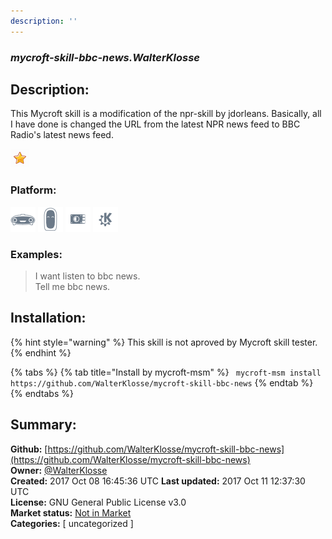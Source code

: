 ```yaml
---
description: ''
---
```


### _mycroft-skill-bbc-news.WalterKlosse_  
## Description:  
This Mycroft skill is a modification of the npr-skill by jdorleans. Basically, all I have done is changed the URL from the latest NPR news feed to BBC Radio's latest news feed.  
  
![](../.gitbook/assets/star.png)  
  
### Platform:  
 ![Mark I](../.gitbook/assets/mark-1-icon.png)  ![Mark II](../.gitbook/assets/mark-2-icon.png)  ![Picroft](../.gitbook/assets/picroft-icon.png)  ![plasmoid](../.gitbook/assets/kde.png)   
### Examples:  
> I want listen to bbc news.  
> Tell me bbc news.  
  
## Installation:  
{% hint style="warning" %}
This skill is not aproved by Mycroft skill tester.
{% endhint %}
    
{% tabs %}
{% tab title="Install by mycroft-msm" %}
``` mycroft-msm install https://github.com/WalterKlosse/mycroft-skill-bbc-news```
{% endtab %}
  {% endtabs %}
    
## Summary:  
**Github:** [https://github.com/WalterKlosse/mycroft-skill-bbc-news](https://github.com/WalterKlosse/mycroft-skill-bbc-news)  
**Owner:** [@WalterKlosse](https://github.com/WalterKlosse)  
**Created:** 2017 Oct 08 16:45:36 UTC  **Last updated:** 2017 Oct 11 12:37:30 UTC  
**License:** GNU General Public License v3.0  
**Market status:** [Not in Market](https://market.mycroft.ai/skill/)  
**Categories:** [ uncategorized ]   
